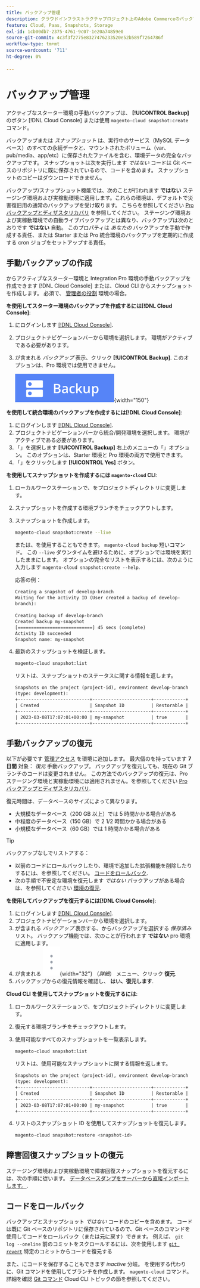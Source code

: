 ```yaml
---
title: バックアップ管理
description: クラウドインフラストラクチャプロジェクト上のAdobe Commerceのバックアップを手動で作成および復元する方法について説明します。
feature: Cloud, Paas, Snapshots, Storage
exl-id: 1cb00db7-2375-4761-9c07-1e20a74859e0
source-git-commit: 4c3f3f2775e8327476233520e52b589f7264786f
workflow-type: tm+mt
source-wordcount: '711'
ht-degree: 0%

---
```


# バックアップ管理

アクティブなスターター環境の手動バックアップは、 **[!UICONTROL Backup]** のボタン [!DNL Cloud Console] または使用 `magento-cloud snapshot:create` コマンド。

バックアップまたは _スナップショット_ は、実行中のサービス（MySQL データベース）のすべての永続データと、マウントされたボリューム（var、pub/media、app/etc）に保存されたファイルを含む、環境データの完全なバックアップです。 スナップショットは次を実行します _ではない_ コードは Git ベースのリポジトリに既に保存されているので、コードを含めます。 スナップショットのコピーはダウンロードできません。

バックアップ/スナップショット機能では、次のことが行われます **ではない** ステージング環境および実稼動環境に適用します。これらの環境は、デフォルトで災害復旧用の通常のバックアップを受け取ります。 こちらを参照してください [Pro バックアップとディザスタリカバリ](../architecture/pro-architecture.md#backup-and-disaster-recovery) を参照してください。 ステージング環境および実稼動環境での自動ライブバックアップとは異なり、バックアップは次のとおりです **ではない** 自動。 このプロパティは _あなたの_ バックアップを手動で作成する責任、または Starter または Pro 統合環境のバックアップを定期的に作成する cron ジョブをセットアップする責任。

## 手動バックアップの作成

からアクティブなスターター環境と Integration Pro 環境の手動バックアップを作成できます [!DNL Cloud Console] または、Cloud CLI からスナップショットを作成します。 必須で、 [管理者の役割](../project/user-access.md) 環境の場合。

**を使用してスターター環境のバックアップを作成するには[!DNL Cloud Console]**:

1. にログインします [[!DNL Cloud Console]](https://console.adobecommerce.com).
1. プロジェクトナビゲーションバーから環境を選択します。 環境がアクティブである必要があります。
1. が含まれる _バックアップ_ 表示、クリック **[!UICONTROL Backup]**. このオプションは、Pro 環境では使用できません。

   ![バックアップ](../../assets/button-backup.png){width="150"}

**を使用して統合環境のバックアップを作成するには[!DNL Cloud Console]**:

1. にログインします [[!DNL Cloud Console]](https://console.adobecommerce.com).
1. プロジェクトナビゲーションバーから統合/開発環境を選択します。 環境がアクティブである必要があります。
1. 「」を選択します **[!UICONTROL Backup]** 右上のメニューの「」オプション。 このオプションは、Starter 環境と Pro 環境の両方で使用できます。
1. 「」をクリックします **[!UICONTROL Yes]** ボタン。

**を使用してスナップショットを作成するには `magento-cloud` CLI**:

1. ローカルワークステーションで、をプロジェクトディレクトリに変更します。
1. スナップショットを作成する環境ブランチをチェックアウトします。
1. スナップショットを作成します。

   ```bash
   magento-cloud snapshot:create --live
   ```

   または、を使用することもできます。 `magento-cloud backup` 短いコマンド。 この `--live` ダウンタイムを避けるために、オプションでは環境を実行したままにします。 オプションの完全なリストを表示するには、次のように入力します `magento-cloud snapshot:create --help`.

   応答の例：

   ```terminal
   Creating a snapshot of develop-branch
   Waiting for the activity ID (User created a backup of develop-branch):
   
   Creating backup of develop-branch
   Created backup my-snapshot
   [============================] 45 secs (complete)
   Activity ID succeeded
   Snapshot name: my-snapshot
   ```

1. 最新のスナップショットを検証します。

   ```bash
   magento-cloud snapshot:list
   ```

   リストは、スナップショットのステータスに関する情報を返します。

   ```terminal
   Snapshots on the project (project-id), environment develop-branch (type: development):
   +---------------------------+----------------------+------------+
   | Created                   | Snapshot ID          | Restorable |
   +---------------------------+----------------------+------------+
   | 2023-03-08T17:07:01+00:00 | my-snapshot          | true       |
   +---------------------------+----------------------+------------+
   ```

## 手動バックアップの復元

以下が必要です [管理アクセス](../project/user-access.md) を環境に追加します。 最大個のを持っています **7 日間** 対象： _復元_ 手動バックアップ。 バックアップを復元しても、現在の Git ブランチのコードは変更されません。 この方法でのバックアップの復元は、Pro ステージング環境と実稼動環境には適用されません。を参照してください [Pro バックアップとディザスタリカバリ](../architecture/pro-architecture.md#backup-and-disaster-recovery).

復元時間は、データベースのサイズによって異なります。

- 大規模なデータベース（200 GB 以上）では 5 時間かかる場合がある
- 中程度のデータベース（150 GB）で 2 1/2 時間かかる場合がある
- 小規模なデータベース（60 GB）では 1 時間かかる場合がある

>[!TIP]
>
>バックアップなしでリストアする：
>
>- 以前のコードにロールバックしたり、環境で追加した拡張機能を削除したりするには、を参照してください。 [コードをロールバック](#roll-back-code).
>- 次の手順で不安定な環境を復元します _ではない_ バックアップがある場合は、を参照してください [環境の復元](../development/restore-environment.md).

**を使用してバックアップを復元するには[!DNL Cloud Console]**:

1. にログインします [[!DNL Cloud Console]](https://console.adobecommerce.com).
1. プロジェクトナビゲーションバーから環境を選択します。
1. が含まれる _バックアップ_ 表示する、からバックアップを選択する _保存済み_ リスト。 バックアップ機能では、次のことが行われます **ではない** pro 環境に適用します。
1. が含まれる ![詳細](../../assets/icon-more.png){width="32"} （_詳細_） メニュー、クリック **復元**.
1. バックアップからの復元情報を確認し、 **はい、復元します**.

**Cloud CLI を使用してスナップショットを復元するには**:

1. ローカルワークステーションで、をプロジェクトディレクトリに変更します。
1. 復元する環境ブランチをチェックアウトします。
1. 使用可能なすべてのスナップショットを一覧表示します。

   ```bash
   magento-cloud snapshot:list
   ```

   リストは、使用可能なスナップショットに関する情報を返します。

   ```terminal
   Snapshots on the project (project-id), environment develop-branch (type: development):
   +---------------------------+----------------------+------------+
   | Created                   | Snapshot ID          | Restorable |
   +---------------------------+----------------------+------------+
   | 2023-03-08T17:07:01+00:00 | my-snapshot          | true       |
   +---------------------------+----------------------+------------+
   ```

1. リストのスナップショット ID を使用してスナップショットを復元します。

   ```bash
   magento-cloud snapshot:restore <snapshot-id>
   ```

## 障害回復スナップショットの復元

ステージング環境および実稼動環境で障害回復スナップショットを復元するには、次の手順に従います。 [データベースダンプをサーバーから直接インポートします。](https://experienceleague.adobe.com/en/docs/commerce-knowledge-base/kb/how-to/restore-a-db-snapshot-from-staging-or-production#meth3).

## コードをロールバック

バックアップとスナップショット _ではない_ コードのコピーを含めます。 コードは既に Git ベースのリポジトリに保存されているので、Git ベースのコマンドを使用してコードをロールバック（または元に戻す）できます。 例えば、 `git log --oneline` 前のコミットをスクロールするには、次を使用します [`git revert`](https://git-scm.com/docs/git-revert) 特定のコミットからコードを復元する

また、にコードを保存することもできます _inactive_ 分岐。 を使用する代わりに、Git コマンドを使用してブランチを作成します。 `magento-cloud` コマンド。 詳細を確認 [Git コマンド](../dev-tools/cloud-cli-overview.md#git-commands) Cloud CLI トピックの節を参照してください。
